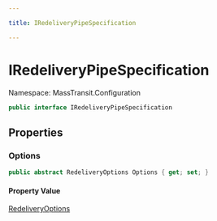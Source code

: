 ```yaml
---

title: IRedeliveryPipeSpecification

---
```


# IRedeliveryPipeSpecification

Namespace: MassTransit.Configuration

```csharp
public interface IRedeliveryPipeSpecification
```

## Properties

### **Options**

```csharp
public abstract RedeliveryOptions Options { get; set; }
```

#### Property Value

[RedeliveryOptions](../../masstransit-abstractions/masstransit/redeliveryoptions)<br/>
